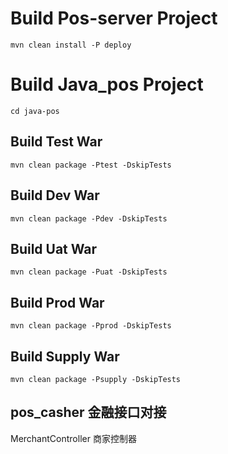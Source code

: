 # Build Pos-server Project
    mvn clean install -P deploy

# Build Java_pos Project
    cd java-pos
    
## Build Test War
    mvn clean package -Ptest -DskipTests
    
## Build Dev War
    mvn clean package -Pdev -DskipTests

## Build Uat War
    mvn clean package -Puat -DskipTests

## Build Prod War
    mvn clean package -Pprod -DskipTests

## Build Supply War
    mvn clean package -Psupply -DskipTests

## pos_casher 金融接口对接

MerchantController 商家控制器